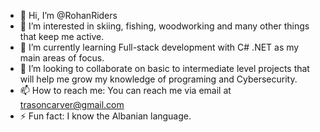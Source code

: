 - 👋 Hi, I’m @RohanRiders
- 👀 I’m interested in skiing, fishing, woodworking and many other things that keep me active. 
- 🌱 I’m currently learning Full-stack development with C# .NET as my main areas of focus.  
- 💞️ I’m looking to collaborate on basic to intermediate level projects that will help me grow my knowledge of programing and Cybersecurity. 
- 📫 How to reach me: You can reach me via email at trasoncarver@gmail.com
- ⚡ Fun fact: I know the Albanian language. 

<!---
RohanRiders/RohanRiders is a ✨ special ✨ repository because its `README.md` (this file) appears on your GitHub profile.
You can click the Preview link to take a look at your changes.
--->
